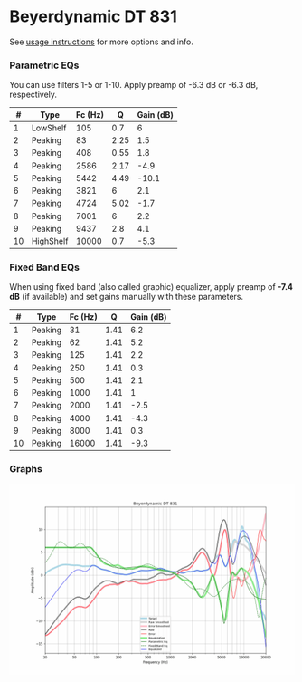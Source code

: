 # Beyerdynamic DT 831
See [usage instructions](https://github.com/jaakkopasanen/AutoEq#usage) for more options and info.

### Parametric EQs
You can use filters 1-5 or 1-10. Apply preamp of -6.3 dB or -6.3 dB, respectively.

|   # | Type      |   Fc (Hz) |    Q |   Gain (dB) |
|-----|-----------|-----------|------|-------------|
|   1 | LowShelf  |       105 | 0.7  |         6   |
|   2 | Peaking   |        83 | 2.25 |         1.5 |
|   3 | Peaking   |       408 | 0.55 |         1.8 |
|   4 | Peaking   |      2586 | 2.17 |        -4.9 |
|   5 | Peaking   |      5442 | 4.49 |       -10.1 |
|   6 | Peaking   |      3821 | 6    |         2.1 |
|   7 | Peaking   |      4724 | 5.02 |        -1.7 |
|   8 | Peaking   |      7001 | 6    |         2.2 |
|   9 | Peaking   |      9437 | 2.8  |         4.1 |
|  10 | HighShelf |     10000 | 0.7  |        -5.3 |

### Fixed Band EQs
When using fixed band (also called graphic) equalizer, apply preamp of **-7.4 dB** (if available) and set gains manually with these parameters.

|   # | Type    |   Fc (Hz) |    Q |   Gain (dB) |
|-----|---------|-----------|------|-------------|
|   1 | Peaking |        31 | 1.41 |         6.2 |
|   2 | Peaking |        62 | 1.41 |         5.2 |
|   3 | Peaking |       125 | 1.41 |         2.2 |
|   4 | Peaking |       250 | 1.41 |         0.3 |
|   5 | Peaking |       500 | 1.41 |         2.1 |
|   6 | Peaking |      1000 | 1.41 |         1   |
|   7 | Peaking |      2000 | 1.41 |        -2.5 |
|   8 | Peaking |      4000 | 1.41 |        -4.3 |
|   9 | Peaking |      8000 | 1.41 |         0.3 |
|  10 | Peaking |     16000 | 1.41 |        -9.3 |

### Graphs
![](./Beyerdynamic%20DT%20831.png)
